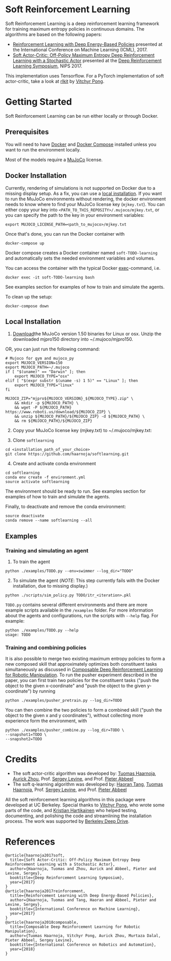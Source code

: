 # Soft Reinforcement Learning
Soft Reinforcement Learning is a deep reinforcement learning framework for training maximum entropy policies in continuous domains. The algorithms are based on the following papers:
- [Reinforcement Learning with Deep Energy-Based Policies](https://arxiv.org/abs/1702.08165) presented at the International Conference on Machine Learning (ICML), 2017.
- [Soft Actor-Critic: Off-Policy Maximum Entropy Deep Reinforcement Learning with a Stochastic Actor](https://drive.google.com/file/d/0Bxz3x8U2LH_2QllDZVlUQ1BJVEJHeER2YU5mODNaeFZmc3dz/view) presented at the [Deep Reinforcement Learning Symposium](https://sites.google.com/view/deeprl-symposium-nips2017/), NIPS 2017.

This implementation uses Tensorflow. For a PyTorch implementation of soft actor-critic, take a look at [rlkit](https://github.com/vitchyr/rlkit) by [Vitchyr Pong](https://github.com/vitchyr).

# Getting Started

Soft Reinforcement Learning can be run either locally or through Docker.

## Prerequisites

You will need to have [Docker](https://docs.docker.com/engine/installation/) and [Docker Compose](https://docs.docker.com/compose/install/) installed unless you want to run the environment locally.

Most of the models require a [MuJoCo](https://www.roboti.us/license.html) license.

## Docker Installation

Currently, rendering of simulations is not supported on Docker due to a missing display setup. As a fix, you can use a [local installation](#local-installation). If you want to run the MuJoCo environments without rendering, the docker environment needs to know where to find your MuJoCo license key (`mjkey.txt`). You can either copy your key into `<PATH_TO_THIS_REPOSITY>/.mujoco/mjkey.txt`, or you can specify the path to the key in your environment variables:

```
export MUJOCO_LICENSE_PATH=<path_to_mujoco>/mjkey.txt
```

Once that's done, you can run the Docker container with

```
docker-compose up
```

Docker compose creates a Docker container named `soft-TODO-learning` and automatically sets the needed environment variables and volumes.

You can access the container with the typical Docker [exec](https://docs.docker.com/engine/reference/commandline/exec/)-command, i.e.

```
docker exec -it soft-TODO-learning bash
```

See examples section for examples of how to train and simulate the agents.

To clean up the setup:
```
docker-compose down
```

## Local Installation

1. [Download](https://www.roboti.us/index.html)the MuJoCo version 1.50 binaries for Linux or osx. Unzip the downloaded mjpro150 directory into ~/.mujoco/mjpro150.

OR, you can just run the following command:
```
# Mujoco for gym and mujoco_py
export MUJOCO_VERSION=150
export MUJOCO_PATH=~/.mujoco
if [ "$(uname)" == "Darwin" ]; then
    export MUJOCO_TYPE="osx"
elif [ "$(expr substr $(uname -s) 1 5)" == "Linux" ]; then
    export MUJOCO_TYPE="linux"
fi

MUJOCO_ZIP="mjpro${MUJOCO_VERSION}_${MUJOCO_TYPE}.zip" \
    && mkdir -p ${MUJOCO_PATH} \
    && wget -P ${MUJOCO_PATH} https://www.roboti.us/download/${MUJOCO_ZIP} \
    && unzip ${MUJOCO_PATH}/${MUJOCO_ZIP} -d ${MUJOCO_PATH} \
    && rm ${MUJOCO_PATH}/${MUJOCO_ZIP}
```

2. Copy your MuJoCo license key (mjkey.txt) to ~/.mujoco/mjkey.txt:

3. Clone `softlearning`
```
cd <installation_path_of_your_choice>
git clone https://github.com/haarnoja/softlearning.git
```

4. Create and activate conda environment
```
cd softlearning
conda env create -f environment.yml
source activate softlearning
```

The environment should be ready to run. See examples section for examples of how to train and simulate the agents.

Finally, to deactivate and remove the conda environment:
```
source deactivate
conda remove --name softlearning --all
```

## Examples
### Training and simulating an agent
1. To train the agent
```
python ./examples/TODO.py --env=swimmer --log_dir="TODO"
```

2. To simulate the agent (*NOTE*: This step currently fails with the Docker installation, due to missing display.)
```
python ./scripts/sim_policy.py TODO/itr_<iteration>.pkl
```

`TODO.py` contains several different environments and there are more example scripts available in the  `/examples` folder. For more information about the agents and configurations, run the scripts with `--help` flag. For example:
```
python ./examples/TODO.py --help
usage: TODO
```
### Training and combining policies
It is also possible to merge two existing maximum entropy policies to form a new composed skill that approximately optimizes both constituent tasks simultaneously as discussed in [ Composable Deep Reinforcement Learning for Robotic Manipulation](https://arxiv.org/abs/1803.06773). To run the pusher experiment described in the paper, you can first train two policies for the constituent tasks ("push the object to the given x-coordinate" and "push the object to the given y-coordinate") by running
```
python ./examples/pusher_pretrain.py --log_dir=TODO
```
You can then combine the two policies to form a combined skill ("push the object to the given x and y coordinates"), without collecting more experience form the environment, with
```
python ./examples/pusher_combine.py --log_dir=TODO \
--snapshot1=TODO \
--snapshot2=TODO
```


# Credits
- The soft actor-critic algorithm was developed by: [Tuomas Haarnoja](https://people.eecs.berkeley.edu/~haarnoja/), [Aurick Zhou](https://github.com/azhou42), Prof. [Sergey Levine](https://people.eecs.berkeley.edu/~svlevine/), and Prof. [Pieter Abbeel](https://people.eecs.berkeley.edu/~pabbeel/)
- The soft q-learning algorithm was developed by: [Haoran Tang](https://math.berkeley.edu/~hrtang/), [Tuomas Haarnoja](https://people.eecs.berkeley.edu/~haarnoja/), Prof. [Sergey Levine](https://people.eecs.berkeley.edu/~svlevine/), and Prof. [Pieter Abbeel](https://people.eecs.berkeley.edu/~pabbeel/)

All the soft reinforcement learning algorithms in this package were developed at UC Berkeley. Special thanks to [Vitchyr Pong](https://github.com/vitchyr), who wrote some parts of the code, and [Kristian Hartikainen](https://github.com/hartikainen) who helped testing, documenting, and polishing the code and streamlining the installation process. The work was supported by [Berkeley Deep Drive](https://deepdrive.berkeley.edu/).

# References
```
@article{haarnoja2017soft,
  title={Soft Actor-Critic: Off-Policy Maximum Entropy Deep Reinforcement Learning with a Stochastic Actor},
  author={Haarnoja, Tuomas and Zhou, Aurick and Abbeel, Pieter and Levine, Sergey},
  booktitle={Deep Reinforcement Learning Symposium},
  year={2017}
}
@article{haarnoja2017reinforcement,
  title={Reinforcement Learning with Deep Energy-Based Policies},
  author={Haarnoja, Tuomas and Tang, Haoran and Abbeel, Pieter and Levine, Sergey},
  booktitle={International Conference on Machine Learning},
  year={2017}
}
@article{haarnoja2018composable,
  title={Composable Deep Reinforcement Learning for Robotic Manipulation},
  author={Tuomas Haarnoja, Vitchyr Pong, Aurick Zhou, Murtaza Dalal, Pieter Abbeel, Sergey Levine},
  booktitle={International Conference on Robotics and Automation},
  year={2018}
}

```
